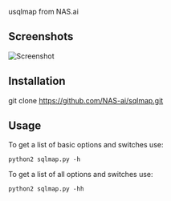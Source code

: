 usqlmap from NAS.ai

Screenshots
----

![Screenshot](https://raw.github.com/wiki/sqlmapproject/sqlmap/images/sqlmap_screenshot.png)


Installation
----
git clone https://github.com/NAS-ai/sqlmap.git


Usage
----

To get a list of basic options and switches use:

    python2 sqlmap.py -h

To get a list of all options and switches use:

    python2 sqlmap.py -hh
